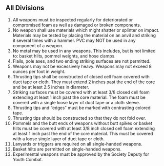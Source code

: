 ## All Divisions
1. All weapons must be inspected regularly for deteriorated or compromised foam as well as damaged or broken components.
2. No weapon shall use materials which might shatter or splinter on impact.  Materials may be tested by placing the material on an anvil and striking it several times with a hammer. PVC may NOT be used in any component of a weapon.
3. No metal may be used in any weapons. This includes, but is not limited to: basket hilts, pommel weights, and hose clamps.
4. Flails, pole axes, and two ending striking surfaces are not permitted.
5. Weapons may not be excessively heavy. Weapons may not exceed 8 ounces per foot in weight.
6. Thrusting tips shall be constructed of closed cell foam covered with duct tape or cloth. They must extend 2 inches past the end of the core and be at least 2.5 inches in diameter.
7. Striking surfaces must be covered with at least 3/8 closed cell foam extending at least 1 inch past the core material. The foam must be covered with a single loose layer of duct tape or a cloth sleeve.
8. Thrusting tips and “edges” must be marked with contrasting colored tape.
9. Thrusting tips should be constructed so that they do not fold over.
10. Pommels and the butt ends of weapons without butt spikes or basket hilts must be covered with at least 3/8 inch closed cell foam extending at least 1 inch past the end of the core material. This must be covered with a loose single layer of duct tape or cloth.
11. Lanyards or triggers are required on all single-handed weapons.
12. Basket hilts are permitted on single-handed weapons.
13. Experimental weapons must be approved by the Society Deputy for Youth Combat.

